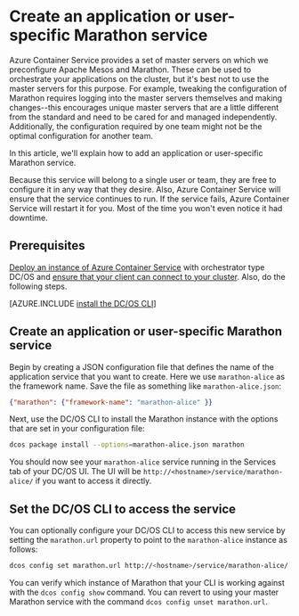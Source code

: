 <properties
   pageTitle="Application or user-specific Marathon service | Microsoft Azure"
   description="Create an application or user-specific Marathon service"
   services="container-service"
   documentationCenter=""
   authors="rgardler"
   manager="timlt"
   editor=""
   tags="acs, azure-container-service"
   keywords="Containers, Marathon, Micro-services, DC/OS, Azure"/>

<tags
   ms.service="container-service"
   ms.devlang="na"
   ms.topic="get-started-article"
   ms.tgt_pltfrm="na"
   ms.workload="na"
   ms.date="04/12/2016"
   ms.author="rogardle"/>

# <a name="create-an-application-or-user-specific-marathon-service"></a>Create an application or user-specific Marathon service

Azure Container Service provides a set of master servers on which we preconfigure Apache Mesos and Marathon. These can be used to orchestrate your applications on the cluster, but it's best not to use the master servers for this purpose. For example, tweaking the configuration of Marathon requires logging into the master servers themselves and making changes--this encourages unique master servers that are a little different from the standard and need to be cared for and managed independently. Additionally, the configuration required by one team might not be the optimal configuration for another team.

In this article, we'll explain how to add an application or user-specific Marathon service.

Because this service will belong to a single user or team, they are free to configure it in any way that they desire. Also, Azure Container Service will ensure that the service continues to run. If the service fails, Azure Container Service will restart it for you. Most of the time you won't even notice it had downtime.

## <a name="prerequisites"></a>Prerequisites

[Deploy an instance of Azure Container Service](container-service-deployment.md) with orchestrator type DC/OS and  [ensure that your client can connect to your cluster](container-service-connect.md). Also, do the following steps.

[AZURE.INCLUDE [install the DC/OS CLI](../../includes/container-service-install-dcos-cli-include.md)]

## <a name="create-an-application-or-user-specific-marathon-service"></a>Create an application or user-specific Marathon service

Begin by creating a JSON configuration file that defines the name of the application service that you want to create. Here we use `marathon-alice` as the framework name. Save the file as something like `marathon-alice.json`:

```json
{"marathon": {"framework-name": "marathon-alice" }}
```

Next, use the DC/OS CLI to install the Marathon instance with the options that are set in your configuration file:

```bash
dcos package install --options=marathon-alice.json marathon
```

You should now see your `marathon-alice` service running in the Services tab of your DC/OS UI. The UI will be `http://<hostname>/service/marathon-alice/` if you want to access it directly.

## <a name="set-the-dcos-cli-to-access-the-service"></a>Set the DC/OS CLI to access the service

You can optionally configure your DC/OS CLI to access this new service by setting the `marathon.url` property to point to the `marathon-alice` instance as follows:

```bash
dcos config set marathon.url http://<hostname>/service/marathon-alice/
```

You can verify which instance of Marathon that your CLI is working against with the `dcos config show` command. You can revert to using your master Marathon service with the command `dcos config unset marathon.url`.
